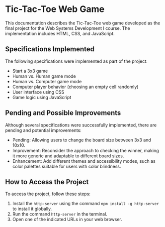 # Tic-Tac-Toe Web Game

This documentation describes the Tic-Tac-Toe web game developed as the final project for the Web Systems Development I course. The implementation includes HTML, CSS, and JavaScript.

## Specifications Implemented

The following specifications were implemented as part of the project:

- Start a 3x3 game
- Human vs. Human game mode
- Human vs. Computer game mode
- Computer player behavior (choosing an empty cell randomly)
- User interface using CSS
- Game logic using JavaScript

## Pending and Possible Improvements

Although several specifications were successfully implemented, there are pending and potential improvements:

- Pending: Allowing users to change the board size between 3x3 and 10x10.
- Improvement: Reconsider the approach to checking the winner, making it more generic and adaptable to different board sizes.
- Enhancement: Add different themes and accessibility modes, such as color palettes suitable for users with color blindness.

## How to Access the Project

To access the project, follow these steps:

1. Install the `http-server` using the command `npm install -g http-server` to install it globally.
2. Run the command `http-server` in the terminal.
3. Open one of the indicated URLs in your web browser.

